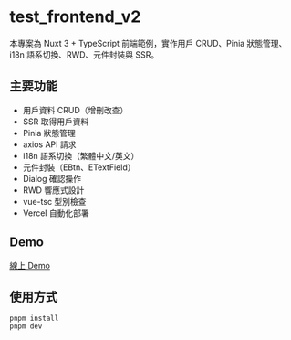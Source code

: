 # test_frontend_v2

本專案為 Nuxt 3 + TypeScript 前端範例，實作用戶 CRUD、Pinia 狀態管理、i18n 語系切換、RWD、元件封裝與 SSR。

## 主要功能

- 用戶資料 CRUD（增刪改查）
- SSR 取得用戶資料
- Pinia 狀態管理
- axios API 請求
- i18n 語系切換（繁體中文/英文）
- 元件封裝（EBtn、ETextField）
- Dialog 確認操作
- RWD 響應式設計
- vue-tsc 型別檢查
- Vercel 自動化部署

## Demo

[線上 Demo](https://testfrontendv2.vercel.app)

## 使用方式

```shell
pnpm install
pnpm dev
```
